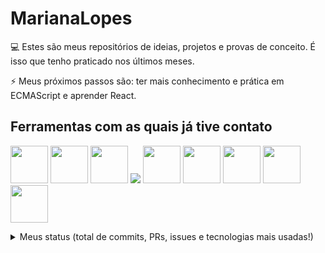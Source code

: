 # MarianaLopes

💻 Estes são meus repositórios de ideias, projetos e provas de conceito. É isso que tenho praticado nos últimos meses.

⚡ Meus próximos passos são: ter mais conhecimento e prática em ECMAScript e aprender React.





## Ferramentas com as quais já tive contato

<img src="https://cdn.jsdelivr.net/gh/devicons/devicon/icons/html5/html5-original-wordmark.svg" width="60" height="60"/>   <img src="https://cdn.jsdelivr.net/gh/devicons/devicon/icons/css3/css3-original-wordmark.svg" width="60" height="60" />    <img src="https://cdn.jsdelivr.net/gh/devicons/devicon/icons/javascript/javascript-original.svg" width="60" height="60"/>     <img src="https://cdn.jsdelivr.net/gh/devicons/devicon/icons/bootstrap/bootstrap-original-wordmark.svg" />               <img src="https://cdn.jsdelivr.net/gh/devicons/devicon/icons/python/python-original-wordmark.svg" width="60" height="60"/>    <img src="https://cdn.jsdelivr.net/gh/devicons/devicon/icons/nodejs/nodejs-original-wordmark.svg" width="60" height="60"/>     <img src="https://cdn.jsdelivr.net/gh/devicons/devicon/icons/vscode/vscode-original-wordmark.svg" width="60" height="60"/>         <img src="https://cdn.jsdelivr.net/gh/devicons/devicon/icons/gimp/gimp-original-wordmark.svg" width="60" height="60"/>     <img src="https://cdn.jsdelivr.net/gh/devicons/devicon/icons/figma/figma-original.svg"  width="60" height="60" />
          
<details>
   <summary>Meus status (total de commits, PRs, issues e tecnologias mais usadas!)</summary>
  
| ![](http://github-profile-summary-cards.vercel.app/api/cards/stats?username=marianalopess&theme=vue) | ![](http://github-profile-summary-cards.vercel.app/api/cards/repos-per-language?username=marianalopess&hide=Html&theme=vue) | ![](http://github-profile-summary-cards.vercel.app/api/cards/most-commit-language?username=marianalopess&theme=vue) |
| :-: | :-: | :-: |

| ![](http://github-profile-summary-cards.vercel.app/api/cards/profile-details?username=marianalopess&theme=vue) | ![](https://github-readme-streak-stats.herokuapp.com/?user=marianalopess&hide_border=true&date_format=M%20j%5B%2C%20Y%5D&background=fff&stroke=2D3742&ring=41B883&fire=41B883&currStreakNum=2D3742&sideNums=41B883&currStreakLabel=41B883&sideLabels=black&dates=black) |
| :-: | :-: |

</details>
